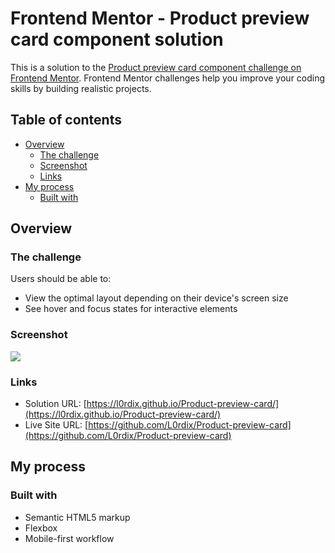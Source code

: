 # Frontend Mentor - Product preview card component solution

This is a solution to the [Product preview card component challenge on Frontend Mentor](https://www.frontendmentor.io/challenges/product-preview-card-component-GO7UmttRfa). Frontend Mentor challenges help you improve your coding skills by building realistic projects. 

## Table of contents

- [Overview](#overview)
  - [The challenge](#the-challenge)
  - [Screenshot](#screenshot)
  - [Links](#links)
- [My process](#my-process)
  - [Built with](#built-with)
 

## Overview

### The challenge

Users should be able to:

- View the optimal layout depending on their device's screen size
- See hover and focus states for interactive elements

### Screenshot

![](./screenshot.jpg)


### Links

- Solution URL: [https://l0rdix.github.io/Product-preview-card/](https://l0rdix.github.io/Product-preview-card/)
- Live Site URL: [https://github.com/L0rdix/Product-preview-card](https://github.com/L0rdix/Product-preview-card)

## My process

### Built with

- Semantic HTML5 markup
- Flexbox
- Mobile-first workflow

